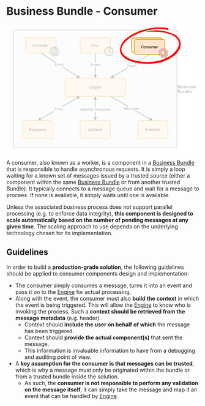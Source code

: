 # Business Bundle - Consumer
![Business Bundle - Consumer](../images/BusinessBundle-Consumer.png)

A consumer, also known as a worker, is a component in a [Business Bundle](Overview.md) that is responsible to handle asynchronous requests. 
It is simply a loop waiting for a known set of messages issued by a trusted source (either a component within the same [Business Bundle](Overview.md) or from another trusted Bundle). 
It typically connects to a message queue and wait for a message to procees. If none is available, it simply waits until one is available.

Unless the associated business process does not support parallel processing (e.g. to enforce data integrity), **this component is designed to scale automatically based on the number of pending messages at any given time**. The scaling approach to use depends on the underlying technology chosen for its implementation.

## Guidelines
In order to build a **production-grade solution**, the following guidelines should be applied to consumer components design and implementation:

 - The consumer simply consumes a message, turns it into an event and pass it on to the [Engine](Engine.md) for actual processing.
 - Along with the event, the consumer must also **build the context** in which the event is being triggered. This will allow the [Engine](Engine.md) to know who is invoking the process. Such a **context should be retrieved from the message metadata** (e.g. header).
   - Context should **include the user on behalf of which** the message has been triggered. 
   - Context should **provide the actual component(s)** that sent the message.
   - This information is invaluable information to have from a debugging and auditing point of view.
 - A **key assumption for the consumer is that messages can be trusted**, which is why a message must only be originated within the bundle or from a trusted bundle inside the solution.
   - As such, the **consumer is not responsible to perform any validation on the message itself**, it can simply take the message and map it an event that can be handled by [Engine](Engine.md).
